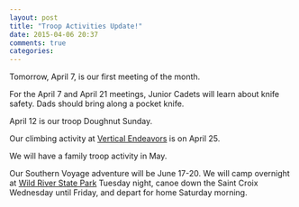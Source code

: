 ```yaml
---
layout: post
title: "Troop Activities Update!"
date: 2015-04-06 20:37
comments: true
categories: 
---
```

Tomorrow, April 7, is our first meeting of the month.

For the April 7 and April 21 meetings, Junior Cadets will learn about knife safety. Dads should bring along a pocket knife.

April 12 is our troop Doughnut Sunday.

Our climbing activity at [Vertical Endeavors](http://verticalendeavors.com/stpaul/) is on April 25.

We will have a family troop activity in May.

Our Southern Voyage adventure will be June 17-20.  We will camp overnight at [Wild River State Park](http://www.dnr.state.mn.us/state_parks/wild_river/index.html) Tuesday night, canoe down the Saint Croix Wednesday until Friday, and depart for home Saturday morning.

